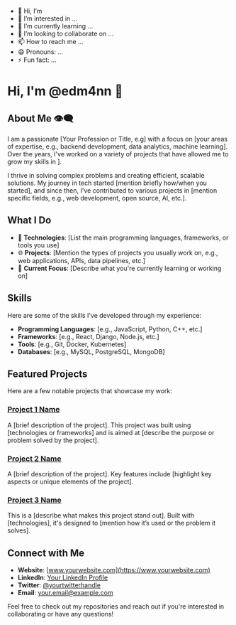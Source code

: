 - 👋 Hi, I’m 
- 👀 I’m interested in ...
- 🌱 I’m currently learning ...
- 💞️ I’m looking to collaborate on ...
- 📫 How to reach me ...
- 😄 Pronouns: ...
- ⚡ Fun fact: ...

<!---
edm4nn/edm4nn is a ✨ special ✨ repository because its `README.md` (this file) appears on your GitHub profile.
You can click the Preview link to take a look at your changes.
--->
# Hi, I'm @edm4nn 👋

## About Me 👁️‍🗨️
I am a passionate [Your Profession or Title, e.g] with a focus on [your areas of expertise, e.g., backend development, data analytics, machine learning]. Over the years, I've worked on a variety of projects that have allowed me to grow my skills in ].

I thrive in solving complex problems and creating efficient, scalable solutions. My journey in tech started [mention briefly how/when you started], and since then, I've contributed to various projects in [mention specific fields, e.g., web development, open source, AI, etc.].

## What I Do
- 🔧 **Technologies**: [List the main programming languages, frameworks, or tools you use]
- 🌐 **Projects**: [Mention the types of projects you usually work on, e.g., web applications, APIs, data pipelines, etc.]
- 🚀 **Current Focus**: [Describe what you're currently learning or working on]
  
## Skills
Here are some of the skills I've developed through my experience:
- **Programming Languages**: [e.g., JavaScript, Python, C++, etc.]
- **Frameworks**: [e.g., React, Django, Node.js, etc.]
- **Tools**: [e.g., Git, Docker, Kubernetes]
- **Databases**: [e.g., MySQL, PostgreSQL, MongoDB]

## Featured Projects
Here are a few notable projects that showcase my work:

### [Project 1 Name](https://github.com/yourusername/project1)
A [brief description of the project]. This project was built using [technologies or frameworks] and is aimed at [describe the purpose or problem solved by the project].

### [Project 2 Name](https://github.com/yourusername/project2)
A [brief description of the project]. Key features include [highlight key aspects or unique elements of the project].

### [Project 3 Name](https://github.com/yourusername/project3)
This is a [describe what makes this project stand out]. Built with [technologies], it's designed to [mention how it’s used or the problem it solves].

## Connect with Me
- **Website**: [www.yourwebsite.com](https://www.yourwebsite.com)
- **LinkedIn**: [Your LinkedIn Profile](https://www.linkedin.com/in/yourprofile)
- **Twitter**: [@yourtwitterhandle](https://twitter.com/yourtwitterhandle)
- **Email**: your.email@example.com

Feel free to check out my repositories and reach out if you're interested in collaborating or have any questions!